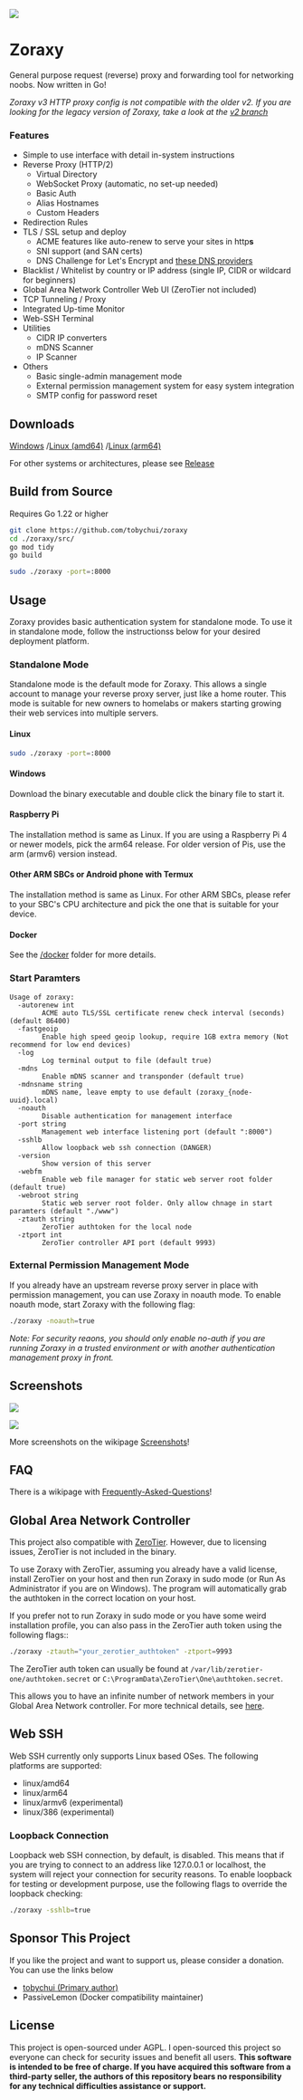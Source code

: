 ![](./img/title.png)

# Zoraxy

General purpose request (reverse) proxy and forwarding tool for networking noobs. Now written in Go!

*Zoraxy v3 HTTP proxy config is not compatible with the older v2. If you are looking for the legacy version of Zoraxy, take a look at the [v2 branch](https://github.com/tobychui/zoraxy/tree/v2)*

### Features

- Simple to use interface with detail in-system instructions
- Reverse Proxy (HTTP/2)
  - Virtual Directory
  - WebSocket Proxy (automatic, no set-up needed) 
  - Basic Auth
  - Alias Hostnames
  - Custom Headers
- Redirection Rules
- TLS / SSL setup and deploy
  - ACME features like auto-renew to serve your sites in http**s**
  - SNI support (and SAN certs)
  - DNS Challenge for Let's Encrypt and [these DNS providers](https://go-acme.github.io/lego/dns/)
- Blacklist / Whitelist by country or IP address (single IP, CIDR or wildcard for beginners)
- Global Area Network Controller Web UI (ZeroTier not included)
- TCP Tunneling / Proxy
- Integrated Up-time Monitor
- Web-SSH Terminal
- Utilities
  - CIDR IP converters
  - mDNS Scanner
  - IP Scanner
- Others
  - Basic single-admin management mode
  - External permission management system for easy system integration
  - SMTP config for password reset

## Downloads

[Windows](https://github.com/tobychui/zoraxy/releases/latest/download/zoraxy_windows_amd64.exe)
/[Linux (amd64)](https://github.com/tobychui/zoraxy/releases/latest/download/zoraxy_linux_amd64)
/[Linux (arm64)](https://github.com/tobychui/zoraxy/releases/latest/download/zoraxy_linux_arm64)

For other systems or architectures, please see [Release](https://github.com/tobychui/zoraxy/releases/latest/) 

## Build from Source

Requires Go 1.22 or higher

```bash
git clone https://github.com/tobychui/zoraxy
cd ./zoraxy/src/
go mod tidy
go build

sudo ./zoraxy -port=:8000
```

## Usage

Zoraxy provides basic authentication system for standalone mode. To use it in standalone mode, follow the instructionss below for your desired deployment platform.

### Standalone Mode

Standalone mode is the default mode for Zoraxy. This allows a single account to manage your reverse proxy server, just like a home router. This mode is suitable for new owners to homelabs or makers starting growing their web services into multiple servers.

#### Linux

```bash
sudo ./zoraxy -port=:8000
```

#### Windows

Download the binary executable and double click the binary file to start it.

#### Raspberry Pi

The installation method is same as Linux. If you are using a Raspberry Pi 4 or newer models, pick the arm64 release. For older version of Pis, use the arm (armv6) version instead.

#### Other ARM SBCs or Android phone with Termux

The installation method is same as Linux. For other ARM SBCs, please refer to your SBC's CPU architecture and pick the one that is suitable for your device. 

#### Docker

See the [/docker](https://github.com/tobychui/zoraxy/tree/main/docker) folder for more details.

### Start Paramters

```
Usage of zoraxy:
  -autorenew int
        ACME auto TLS/SSL certificate renew check interval (seconds) (default 86400)
  -fastgeoip
        Enable high speed geoip lookup, require 1GB extra memory (Not recommend for low end devices)
  -log
        Log terminal output to file (default true)
  -mdns
        Enable mDNS scanner and transponder (default true)
  -mdnsname string
        mDNS name, leave empty to use default (zoraxy_{node-uuid}.local)
  -noauth
        Disable authentication for management interface
  -port string
        Management web interface listening port (default ":8000")
  -sshlb
        Allow loopback web ssh connection (DANGER)
  -version
        Show version of this server
  -webfm
        Enable web file manager for static web server root folder (default true)
  -webroot string
        Static web server root folder. Only allow chnage in start paramters (default "./www")
  -ztauth string
        ZeroTier authtoken for the local node
  -ztport int
        ZeroTier controller API port (default 9993)
```

### External Permission Management Mode

If you already have an upstream reverse proxy server in place with permission management, you can use Zoraxy in noauth mode. To enable noauth mode, start Zoraxy with the following flag:

```bash
./zoraxy -noauth=true
```

*Note: For security reaons, you should only enable no-auth if you are running Zoraxy in a trusted environment or with another authentication management proxy in front.*

## Screenshots

![](img/screenshots/1.png)

![](img/screenshots/2.png)

More screenshots on the wikipage [Screenshots](https://github.com/tobychui/zoraxy/wiki/Screenshots)!

## FAQ

There is a wikipage with [Frequently-Asked-Questions](https://github.com/tobychui/zoraxy/wiki/FAQ---Frequently-Asked-Questions)!

## Global Area Network Controller

This project also compatible with [ZeroTier](https://www.zerotier.com/). However, due to licensing issues, ZeroTier is not included in the binary. 

To use Zoraxy with ZeroTier, assuming you already have a valid license, install ZeroTier on your host and then run Zoraxy in sudo mode (or Run As Administrator if you are on Windows). The program will automatically grab the authtoken in the correct location on your host.

If you prefer not to run Zoraxy in sudo mode or you have some weird installation profile, you can also pass in the ZeroTier auth token using the following flags::

```bash
./zoraxy -ztauth="your_zerotier_authtoken" -ztport=9993
```

The ZeroTier auth token can usually be found at ```/var/lib/zerotier-one/authtoken.secret``` or ```C:\ProgramData\ZeroTier\One\authtoken.secret```. 

This allows you to have an infinite number of network members in your Global Area Network controller. For more technical details, see [here](https://docs.zerotier.com/self-hosting/network-controllers/).

## Web SSH

Web SSH currently only supports Linux based OSes. The following platforms are supported:

- linux/amd64
- linux/arm64
- linux/armv6 (experimental)
- linux/386 (experimental)

### Loopback Connection

Loopback web SSH connection, by default, is disabled. This means that if you are trying to connect to an address like 127.0.0.1 or localhost, the system will reject your connection for security reasons. To enable loopback for testing or development purpose, use the following flags to override the loopback checking:

```bash
./zoraxy -sshlb=true
```

## Sponsor This Project

If you like the project and want to support us, please consider a donation. You can use the links below

- [tobychui (Primary author)](https://paypal.me/tobychui)
- PassiveLemon (Docker compatibility maintainer)

## License

This project is open-sourced under AGPL. I open-sourced this project so everyone can check for security issues and benefit all users. **This software is intended to be free of charge. If you have acquired this software from a third-party seller, the authors of this repository bears no responsibility for any technical difficulties assistance or support.**


